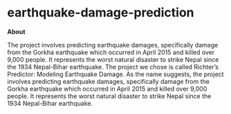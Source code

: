 # earthquake-damage-prediction

**About**

The project involves predicting earthquake damages, specifically damage from the Gorkha earthquake which occurred in April 2015 and killed over 9,000 people. It represents the worst natural disaster to strike Nepal since the 1934 Nepal-Bihar earthquake. 
The project we chose is called Richter’s Predictor: Modeling Earthquake Damage. As the name suggests, the project involves predicting earthquake damages, specifically damage from the Gorkha earthquake which occurred in April 2015 and killed over 9,000 people. It represents the worst natural disaster to strike Nepal since the 1934 Nepal-Bihar earthquake.
